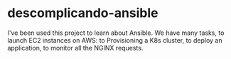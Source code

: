 # descomplicando-ansible

I've been used this project to learn about Ansible.
We have many tasks, to launch EC2 instances on AWS: to Provisioning a K8s cluster, to deploy an application, to monitor all the NGINX requests.
